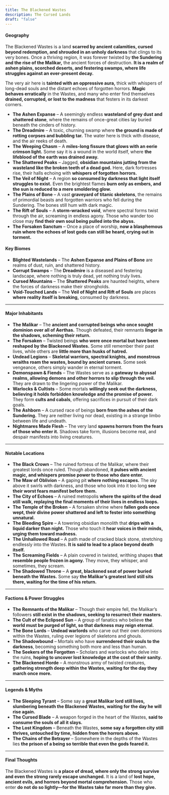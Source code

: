 ```yaml
---
title: The Blackened Wastes
description: The Cursed Lands
draft: "false"
---
```

#### **Geography**

The Blackened Wastes is a land **scarred by ancient calamities, cursed beyond redemption, and shrouded in an unholy darkness** that clings to its very bones. Once a thriving region, it was forever twisted by **the Sundering and the rise of the Malikar,** the ancient forces of destruction. **It is a realm of ashen plains, scorched deserts, and festering swamps, where life struggles against an ever-present decay.**

The very air here is **tainted with an oppressive aura,** thick with whispers of long-dead souls and the distant echoes of forgotten horrors. **Magic behaves erratically** in the Wastes, and many who enter find themselves **drained, corrupted, or lost to the madness** that festers in its darkest corners.

- **The Ashen Expanse** – A seemingly endless **wasteland of grey dust and shattered stone**, where the remains of once-great cities lay buried beneath the cinders of history.
- **The Dreadmire** – A toxic, churning swamp where **the ground is made of rotting corpses and bubbling tar.** The water here is thick with disease, and the air reeks of death.
- **The Weeping Chasm** – A **miles-long fissure that glows with an eerie crimson light.** Some say it is a wound in the world itself, where **the lifeblood of the earth was drained away.**
- **The Shattered Peaks** – Jagged, **obsidian mountains jutting from the wasteland like the broken teeth of a dead god.** Here, dark fortresses rise, their halls echoing with **whispers of forgotten horrors.**
- **The Veil of Night** – A region **so consumed by darkness that light itself struggles to exist.** Even the brightest flames **burn only as embers, and the sun is reduced to a mere smoldering glow.**
- **The Plains of Bone** – A vast **graveyard of titanic skeletons**, the remains of primordial beasts and forgotten warriors who fell during the Sundering. The bones still hum with dark magic.
- **The Rift of Souls** – A **storm-wracked void**, where spectral forms twist through the air, screaming in endless agony. Those who wander too close may **find their own soul being pulled into the abyss.**
- **The Forsaken Sanctum** – Once a place of worship, **now a blasphemous ruin where the echoes of lost gods can still be heard, crying out in torment.**

#### **Key Biomes**

- **Blighted Wastelands** – The **Ashen Expanse and Plains of Bone** are realms of dust, ruin, and shattered history.
- **Corrupt Swamps** – The **Dreadmire** is a diseased and festering landscape, where nothing is truly dead, yet nothing truly lives.
- **Cursed Mountains** – The **Shattered Peaks** are haunted heights, where the forces of darkness make their strongholds.
- **Void-Touched Lands** – The **Veil of Night and Rift of Souls** are places **where reality itself is breaking,** consumed by darkness.

---

#### **Major Inhabitants**

- **The Malikar** – The **ancient and corrupted beings who once sought dominion over all of Aerthas.** Though defeated, their remnants **linger in the shadows, scheming their return.**
- **The Forsaken** – Twisted beings **who were once mortal but have been reshaped by the Blackened Wastes.** Some still remember their past lives, while others are **little more than husks of hatred.**
- **Undead Legions** – **Skeletal warriors, spectral knights, and monstrous wraiths roam the wastes, bound by ancient curses.** Some seek vengeance, others simply wander in eternal torment.
- **Demonspawn & Fiends** – The Wastes serve as a **gateway to abyssal realms, allowing demons and other horrors to slip through the veil.** They are drawn to the lingering power of the Malikar.
- **Warlocks & Cultists** – Some mortals **willingly seek out the darkness, believing it holds forbidden knowledge and the promise of power.** They form **cults and cabals**, offering sacrifices in pursuit of their dark goals.
- **The Ashborn** – A cursed race of beings **born from the ashes of the Sundering.** They are neither living nor dead, existing in a strange limbo between life and undeath.
- **Nightmares Made Flesh** – The very land **spawns horrors from the fears of those who enter it.** Shadows take form, illusions become real, and despair manifests into living creatures.

---

#### **Notable Locations**

- **The Black Crown** – The ruined fortress of the Malikar, where their greatest lords once ruled. Though abandoned, **it pulses with ancient magic, and whispers promise power to those who dare enter.**
- **The Maw of Oblivion** – A gaping pit **where nothing escapes.** The sky above it swirls with darkness, and those who look into it too long **see their worst fears manifest before them.**
- **The City of Echoes** – A ruined metropolis **where the spirits of the dead still walk, replaying the final moments of their lives in endless loops.**
- **The Temple of the Broken** – A forsaken shrine where **fallen gods once wept, their divine power shattered and left to fester into something unnatural.**
- **The Bleeding Spire** – A towering obsidian monolith that **drips with a liquid darker than night.** Those who touch it **hear voices in their minds, urging them toward madness.**
- **The Unhallowed Road** – A path made of cracked black stone, stretching endlessly into the Wastes. **It is said to lead to a place beyond death itself.**
- **The Screaming Fields** – A plain covered in twisted, writhing shapes **that resemble people frozen in agony.** They move, they whisper, and sometimes, they scream.
- **The Shadowed Throne** – A **great, blackened seat of power buried beneath the Wastes.** Some say **the Malikar’s greatest lord still sits there, waiting for the time of his return.**

---

#### **Factions & Power Struggles**

- **The Remnants of the Malikar** – Though their empire fell, the Malikar’s followers **still exist in the shadows, seeking to resurrect their masters.**
- **The Cult of the Eclipsed Sun** – A group of fanatics who believe **the world must be purged of light, so that darkness may reign eternal.**
- **The Bone Lords** – **Undead warlords** who carve out their own dominions within the Wastes, ruling over legions of skeletons and ghouls.
- **The Shadowbound** – Mortals who have **surrendered their souls to the darkness**, becoming something both more and less than human.
- **The Seekers of the Forgotten** – Scholars and warlocks who delve into the ruins, **hoping to uncover lost knowledge at the cost of their sanity.**
- **The Blackened Horde** – A monstrous army of twisted creatures, **gathering strength deep within the Wastes, waiting for the day they march once more.**

---

#### **Legends & Myths**

- **The Sleeping Tyrant** – Some say a **great Malikar lord still lives, slumbering beneath the Blackened Wastes, waiting for the day he will rise again.**
- **The Cursed Blade** – A weapon forged in the heart of the Wastes, **said to consume the souls of all it slays.**
- **The Lost Kingdom** – Beneath the Wastes, **some say a forgotten city still thrives, untouched by time, hidden from the horrors above.**
- **The Chains of the Betrayer** – Somewhere in the depths of the Wastes lies **the prison of a being so terrible that even the gods feared it.**

---

#### **Final Thoughts**

The Blackened Wastes is **a place of dread, where only the strong survive and even the strong rarely escape unchanged.** It is a land of **lost hope, ancient evils, and horrors beyond mortal comprehension.** Those who enter **do not do so lightly—for the Wastes take far more than they give.**